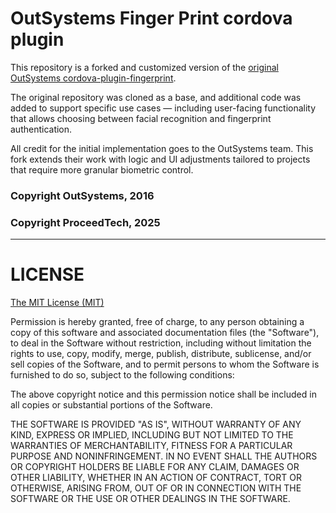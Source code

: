 # OutSystems Finger Print cordova plugin

This repository is a forked and customized version of the [original OutSystems cordova-plugin-fingerprint](https://github.com/OutSystems/cordova-plugin-fingerprint).

The original repository was cloned as a base, and additional code was added to support specific use cases — including user-facing functionality that allows choosing between facial recognition and fingerprint authentication.

All credit for the initial implementation goes to the OutSystems team.
This fork extends their work with logic and UI adjustments tailored to projects that require more granular biometric control.

### Copyright OutSystems, 2016
### Copyright ProceedTech, 2025

---

LICENSE
=======


[The MIT License (MIT)](http://www.opensource.org/licenses/mit-license.html)

Permission is hereby granted, free of charge, to any person obtaining a copy
of this software and associated documentation files (the "Software"), to deal
in the Software without restriction, including without limitation the rights
to use, copy, modify, merge, publish, distribute, sublicense, and/or sell
copies of the Software, and to permit persons to whom the Software is
furnished to do so, subject to the following conditions:

The above copyright notice and this permission notice shall be included in
all copies or substantial portions of the Software.

THE SOFTWARE IS PROVIDED "AS IS", WITHOUT WARRANTY OF ANY KIND, EXPRESS OR
IMPLIED, INCLUDING BUT NOT LIMITED TO THE WARRANTIES OF MERCHANTABILITY,
FITNESS FOR A PARTICULAR PURPOSE AND NONINFRINGEMENT. IN NO EVENT SHALL THE
AUTHORS OR COPYRIGHT HOLDERS BE LIABLE FOR ANY CLAIM, DAMAGES OR OTHER
LIABILITY, WHETHER IN AN ACTION OF CONTRACT, TORT OR OTHERWISE, ARISING FROM,
OUT OF OR IN CONNECTION WITH THE SOFTWARE OR THE USE OR OTHER DEALINGS IN
THE SOFTWARE.
